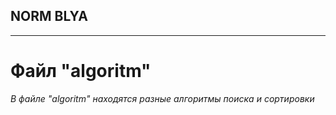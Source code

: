 ## NORM BLYA
---
# Файл "algoritm"
*В файле "algoritm" находятся разные алгоритмы поиска и сортировки*
